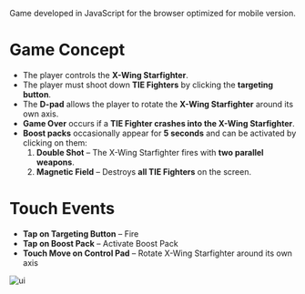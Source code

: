 Game developed in JavaScript for the browser optimized for mobile version.

# **Game Concept**  

- The player controls the **X-Wing Starfighter**.  
- The player must shoot down **TIE Fighters** by clicking the **targeting button**.  
- The **D-pad** allows the player to rotate the **X-Wing Starfighter** around its own axis.  
- **Game Over** occurs if a **TIE Fighter crashes into the X-Wing Starfighter**.  
- **Boost packs** occasionally appear for **5 seconds** and can be activated by clicking on them:  
  1. **Double Shot** – The X-Wing Starfighter fires with **two parallel weapons**.  
  2. **Magnetic Field** – Destroys **all TIE Fighters** on the screen.
 

# **Touch Events**  

- **Tap on Targeting Button** – Fire  
- **Tap on Boost Pack** – Activate Boost Pack  
- **Touch Move on Control Pad** – Rotate X-Wing Starfighter around its own axis  

![ui](https://github.com/user-attachments/assets/383f987b-1681-461d-85bc-d73768275f32)
